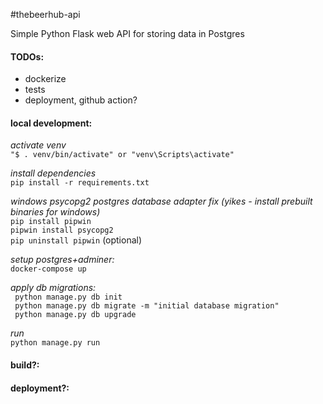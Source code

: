 #thebeerhub-api

Simple Python Flask web API for storing data in Postgres

#### TODOs:  
- dockerize
- tests
- deployment, github action?

#### local development:
*activate venv*  
``"$ . venv/bin/activate"
 or "venv\Scripts\activate"``

*install dependencies*  
``pip install -r requirements.txt``

*windows psycopg2 postgres database adapter fix (yikes - install prebuilt binaries for windows)*  
``pip install pipwin ``  
``pipwin install psycopg2``  
``pip uninstall pipwin`` (optional)

*setup postgres+adminer:*  
```docker-compose up```

*apply db migrations:*  
`` python manage.py db init``  
`` python manage.py db migrate -m "initial database migration"``  
`` python manage.py db upgrade`` 

*run*  
``python manage.py run``

#### build?:

#### deployment?: